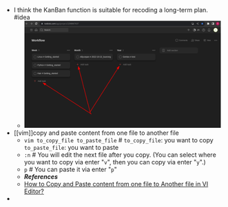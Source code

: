 - I think the KanBan function is suitable for recoding a long-term plan. #idea
  * ![image.png](../assets/image_1663485145438_0.png)
- [[vim]]copy and paste content from one file to another file
  * `vim to_copy_file to_paste_file` # `to_copy_file`: you want to copy `to_paste_file`: you want to paste
  * `:n` # You will edit the next file after you copy. (You can select where you want to copy via enter "`v`", then you can copy via enter "`y`".)
  * `p` # You can paste it via enter "`p`"
  * ***References***
  * [How to Copy and Paste content from one file to Another file in VI Editor?](https://www.youtube.com/watch?v=YS9PZJ-c7ps)
-